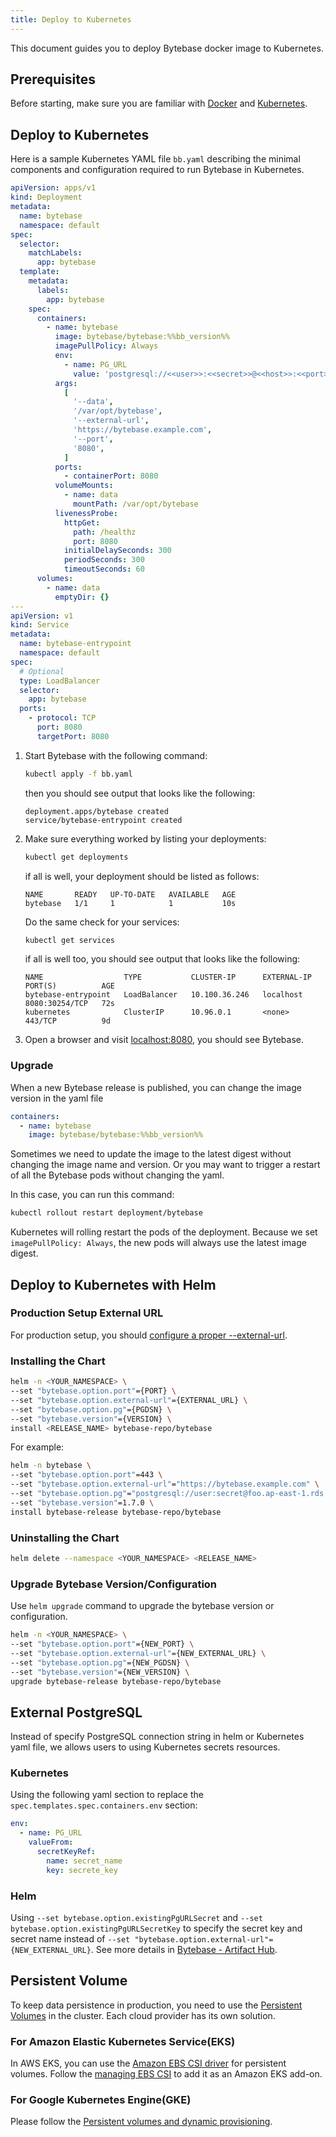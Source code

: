 ```yaml
---
title: Deploy to Kubernetes
---
```


This document guides you to deploy Bytebase docker image to Kubernetes.

## Prerequisites

Before starting, make sure you are familiar with [Docker](https://www.docker.com/get-started/) and [Kubernetes](https://kubernetes.io/docs/setup/).

## Deploy to Kubernetes

Here is a sample Kubernetes YAML file `bb.yaml` describing the minimal components and configuration required to run Bytebase in Kubernetes.

```yaml
apiVersion: apps/v1
kind: Deployment
metadata:
  name: bytebase
  namespace: default
spec:
  selector:
    matchLabels:
      app: bytebase
  template:
    metadata:
      labels:
        app: bytebase
    spec:
      containers:
        - name: bytebase
          image: bytebase/bytebase:%%bb_version%%
          imagePullPolicy: Always
          env:
            - name: PG_URL
              value: 'postgresql://<<user>>:<<secret>>@<<host>>:<<port>>/<<dbname>>'
          args:
            [
              '--data',
              '/var/opt/bytebase',
              '--external-url',
              'https://bytebase.example.com',
              '--port',
              '8080',
            ]
          ports:
            - containerPort: 8080
          volumeMounts:
            - name: data
              mountPath: /var/opt/bytebase
          livenessProbe:
            httpGet:
              path: /healthz
              port: 8080
            initialDelaySeconds: 300
            periodSeconds: 300
            timeoutSeconds: 60
      volumes:
        - name: data
          emptyDir: {}
---
apiVersion: v1
kind: Service
metadata:
  name: bytebase-entrypoint
  namespace: default
spec:
  # Optional
  type: LoadBalancer
  selector:
    app: bytebase
  ports:
    - protocol: TCP
      port: 8080
      targetPort: 8080
```

1. Start Bytebase with the following command:

   ```bash
   kubectl apply -f bb.yaml
   ```

   then you should see output that looks like the following:

   ```plain
   deployment.apps/bytebase created
   service/bytebase-entrypoint created
   ```

2. Make sure everything worked by listing your deployments:

   ```bash
   kubectl get deployments
   ```

   if all is well, your deployment should be listed as follows:

   ```plain
   NAME       READY   UP-TO-DATE   AVAILABLE   AGE
   bytebase   1/1     1            1           10s
   ```

   Do the same check for your services:

   ```bash
   kubectl get services
   ```

   if all is well too, you should see output that looks like the following:

   ```plain
   NAME                  TYPE           CLUSTER-IP      EXTERNAL-IP   PORT(S)          AGE
   bytebase-entrypoint   LoadBalancer   10.100.36.246   localhost     8080:30254/TCP   72s
   kubernetes            ClusterIP      10.96.0.1       <none>        443/TCP          9d
   ```

3. Open a browser and visit [localhost:8080](http://localhost:8080), you should see Bytebase.

### Upgrade

When a new Bytebase release is published, you can change the image version in the yaml file

```yaml
containers:
  - name: bytebase
    image: bytebase/bytebase:%%bb_version%%
```

Sometimes we need to update the image to the latest digest without changing the image name and version. Or you may want to trigger a restart of all the Bytebase pods without changing the yaml.

In this case, you can run this command:

```bash
kubectl rollout restart deployment/bytebase
```

Kubernetes will rolling restart the pods of the deployment. Because we set `imagePullPolicy: Always`, the new pods will always use the latest image digest.

## Deploy to Kubernetes with Helm

### Production Setup External URL

<HintBlock type="info">

For production setup, you should [configure a proper --external-url](/docs/get-started/install/external-url).

</HintBlock>

### Installing the Chart

```bash
helm -n <YOUR_NAMESPACE> \
--set "bytebase.option.port"={PORT} \
--set "bytebase.option.external-url"={EXTERNAL_URL} \
--set "bytebase.option.pg"={PGDSN} \
--set "bytebase.version"={VERSION} \
install <RELEASE_NAME> bytebase-repo/bytebase
```

For example:

```bash
helm -n bytebase \
--set "bytebase.option.port"=443 \
--set "bytebase.option.external-url"="https://bytebase.example.com" \
--set "bytebase.option.pg"="postgresql://user:secret@foo.ap-east-1.rds.amazonaws.com/postgres" \
--set "bytebase.version"=1.7.0 \
install bytebase-release bytebase-repo/bytebase
```

### Uninstalling the Chart

```bash
helm delete --namespace <YOUR_NAMESPACE> <RELEASE_NAME>
```

### Upgrade Bytebase Version/Configuration

Use `helm upgrade` command to upgrade the bytebase version or configuration.

```bash
helm -n <YOUR_NAMESPACE> \
--set "bytebase.option.port"={NEW_PORT} \
--set "bytebase.option.external-url"={NEW_EXTERNAL_URL} \
--set "bytebase.option.pg"={NEW_PGDSN} \
--set "bytebase.version"={NEW_VERSION} \
upgrade bytebase-release bytebase-repo/bytebase
```

## External PostgreSQL

Instead of specify PostgreSQL connection string in helm or Kubernetes yaml file, we allows users to using Kubernetes secrets resources.

### Kubernetes

Using the following yaml section to replace the `spec.templates.spec.containers.env` section:

```yaml
env:
  - name: PG_URL
    valueFrom:
      secretKeyRef:
        name: secret_name
        key: secrete_key
```

### Helm

Using `--set bytebase.option.existingPgURLSecret` and `--set bytebase.option.existingPgURLSecretKey` to specify the secret key and secret name instead of `--set "bytebase.option.external-url"={NEW_EXTERNAL_URL}`. See more details in [Bytebase - Artifact Hub](https://artifacthub.io/packages/helm/bytebase/bytebase).

## Persistent Volume

To keep data persistence in production, you need to use the [Persistent Volumes](https://kubernetes.io/docs/concepts/storage/persistent-volumes/#types-of-persistent-volumes) in the cluster. Each cloud provider has its own solution.

### For Amazon Elastic Kubernetes Service(EKS)

In AWS EKS, you can use the [Amazon EBS CSI driver](https://docs.aws.amazon.com/eks/latest/userguide/ebs-csi.html) for persistent volumes. Follow the [managing EBS CSI](https://docs.aws.amazon.com/eks/latest/userguide/managing-ebs-csi.html) to add it as an Amazon EKS add-on.

### For Google Kubernetes Engine(GKE)

Please follow the [Persistent volumes and dynamic provisioning](https://cloud.google.com/kubernetes-engine/docs/concepts/persistent-volumes).

